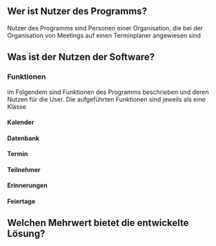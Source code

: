

## Wer ist Nutzer des Programms?
Nutzer des Programms sind Personen einer Organisation, die bei der Organisation von 
Meetings auf einen Terminplaner angewiesen sind 

## Was ist der Nutzen der Software?
### Funktionen
im Folgendem sind Funktionen des Programms beschrieben und deren Nutzen für die User.
Die aufgeführten Funktionen sind jeweils als eine Klasse 
#### Kalender 
#### Datenbank
#### Termin
#### Teilnehmer
#### Erinnerungen
#### Feiertage



## Welchen Mehrwert bietet die entwickelte Lösung?